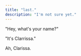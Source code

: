 ```yaml
---
title: "last."
description: "I'm not sure yet."
---
```


"Hey, what's your name?"

"It's Clarrissa."


Ah, Clarissa.